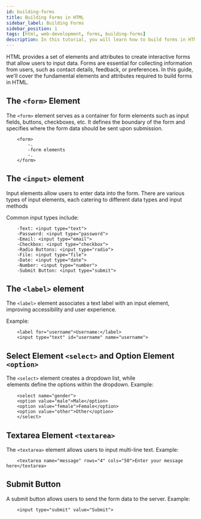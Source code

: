 ```yaml
---
id: building-forms
title: Building Forms in HTML
sidebar_label: Building Forms
sidebar_position: 1
tags: [html, web-development, forms, building-forms]
description: In this tutorial, you will learn how to build forms in HTML. Forms are used to collect user input on web pages, such as login forms, contact forms, and search forms.
---
```


HTML provides a set of elements and attributes to create interactive forms that allow users to input data. Forms are essential for collecting information from users, such as contact details, feedback, or preferences. In this guide, we'll cover the fundamental elements and attributes required to build forms in HTML.

## The `<form>` Element
The `<form>` element serves as a container for form elements such as input fields, buttons, checkboxes, etc. It defines the boundary of the form and specifies where the form data should be sent upon submission.

        <form>
            -.
            -form elements
            -.
        </form>

## The `<input>` element
Input elements allow users to enter data into the form. There are various types of input elements, each catering to different data types and input methods

Common input types include:

        -Text: <input type="text">
        -Password: <input type="password">
        -Email: <input type="email">
        -Checkbox: <input type="checkbox">
        -Radio Buttons: <input type="radio">
        -File: <input type="file">
        -Date: <input type="date">
        -Number: <input type="number">
        -Submit Button: <input type="submit">

## The `<label>` element
The `<label>` element associates a text label with an input element, improving accessibility and user experience.

Example:

        <label for="username">Username:</label>
        <input type="text" id="username" name="username">

## Select Element `<select>` and Option Element `<option>`
The `<select>` element creates a dropdown list, while <option> elements define the options within the dropdown.
Example: 

        <select name="gender">
        <option value="male">Male</option>
        <option value="female">Female</option>
        <option value="other">Other</option>
        </select>

## Textarea Element `<textarea>`
The `<textarea>` element allows users to input multi-line text.
Example:

        <textarea name="message" rows="4" cols="50">Enter your message here</textarea>

## Submit Button
A submit button allows users to send the form data to the server.
Example: 

        <input type="submit" value="Submit">


